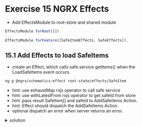 # Exercise 15 NGRX Effects

- Add EffectsModule to root-store and shared module

```typescript
EffectsModule.forRoot([])
...
EffectsModule.forFeature([SafeItemEffects, SafeEffects]),
```

## 15.1 Add Effects to load SafeItems

- create an Effect, which calls safe.service getItems() when the LoadSafeItems event occurs.

```bash
ng g @ngrx/schematics:effect root-state/effects/SafeItem
```

- hint: use exhaustMap rxjs operator to call safe service
- hint: use withLatestFrom rxjs operator to get safeId from store
- hint: pass result SafeItem[] and safeId to AddSafeItems Action.
- hint: Effect should dispatch the AddSafeItems Action.
- optional dispatch an error when server returns an error.

<details><summary>solution </summary>

```typescript
import { selectSafeById } from "~shared/store/safe/selectors/safe-list.selector";
import { Injectable } from "@angular/core";
import { Actions, Effect, ofType } from "@ngrx/effects";
// There are multiple options how to import actions
// import { SafeItemActionTypes, LoadSafeItems, AddSafeItems } from '../actions/safe-item.actions';
import * as fromSafeItem from "../actions/safe-item.actions";
import {
  exhaustMap,
  catchError,
  map,
  withLatestFrom,
  filter,
  delay
} from "rxjs/operators";
import { SafeService } from "~core/services";
import { SafeItem, Safe } from "~core/model";
import { of } from "rxjs";
import { Store, select } from "@ngrx/store";
import { State } from "app/root-store/state";

@Injectable()
export class SafeitemEffects {
  constructor(
    private actions$: Actions,
    private safeService: SafeService,
    private store: Store<State>
  ) {}

  @Effect()
  loadItems$ = this.actions$.pipe(
    ofType(fromSafeItem.SafeItemActionTypes.LoadSafeItems),
    filter(
      (action: fromSafeItem.LoadSafeItems) =>
        !!action.payload && !!action.payload.safeId
    ),
    exhaustMap((action: fromSafeItem.LoadSafeItems) =>
      this.safeService.getItems(action.payload.safeId)
    ),
    catchError(err => of([])),
    // get safeId from store slice router
    withLatestFrom(
      this.store.pipe(
        select(selectSafeById),
        filter((safe: Safe) => !!safe && !!safe.id),
        map(safe => safe.id)
      )
    ),
    // catchError(err => of(new ErrorActon())),
    map(
      ([items, safeId]: [SafeItem[], string]) =>
        new fromSafeItem.AddSafeItems({ safeItems: items, safeId: safeId })
    )
  );
}
```

</details>
